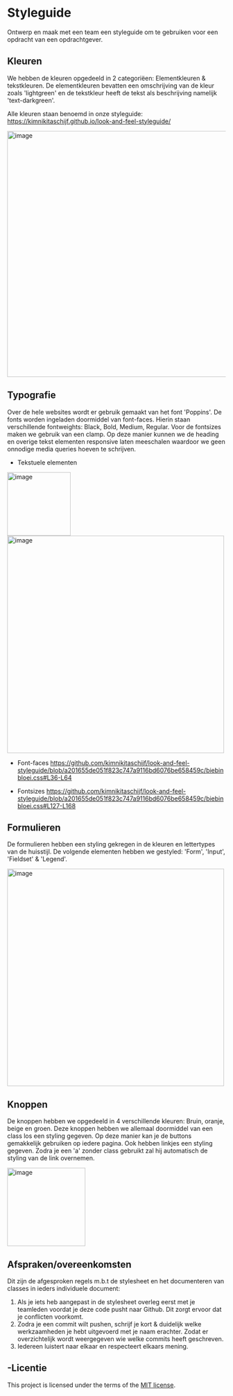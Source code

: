 # Styleguide
Ontwerp en maak met een team een styleguide om te gebruiken voor een opdracht van een opdrachtgever.
## Kleuren
We hebben de kleuren opgedeeld in 2 categoriëen: Elementkleuren & tekstkleuren. De elementkleuren bevatten een omschrijving van de kleur zoals 'lightgreen' en de tekstkleur heeft de tekst als beschrijving namelijk 'text-darkgreen'.

Alle kleuren staan benoemd in onze styleguide: https://kimnikitaschijf.github.io/look-and-feel-styleguide/

<img width="566" alt="image" src="https://github.com/user-attachments/assets/ec1a6a04-d15d-440e-938d-3c0fb85f5a9d">

## Typografie
Over de hele websites wordt er gebruik gemaakt van het font 'Poppins'. De fonts worden ingeladen doormiddel van font-faces. Hierin staan verschillende fontweights: Black, Bold, Medium, Regular. Voor de fontsizes maken we gebruik van een clamp. Op deze manier kunnen we de heading en overige tekst elementen responsive laten meeschalen waardoor we geen onnodige media queries hoeven te schrijven.

- Tekstuele elementen
<img width="146" alt="image" src="https://github.com/user-attachments/assets/034ea7ce-1514-42ff-87f1-8c04df990a22">
<img width="500" alt="image" src="https://github.com/user-attachments/assets/64404628-3c68-459f-8f1c-2d72071c9c7b">

- Font-faces
https://github.com/kimnikitaschijf/look-and-feel-styleguide/blob/a201655de051f823c747a9116bd6076be658459c/biebinbloei.css#L36-L64

- Fontsizes
https://github.com/kimnikitaschijf/look-and-feel-styleguide/blob/a201655de051f823c747a9116bd6076be658459c/biebinbloei.css#L127-L168

## Formulieren
De formulieren hebben een styling gekregen in de kleuren en lettertypes van de huisstijl. De volgende elementen hebben we gestyled: 'Form', 'Input', 'Fieldset' & 'Legend'. 

<img width="500" alt="image" src="https://github.com/user-attachments/assets/4e1656df-8cb0-4027-a8b8-32f16744b601">

## Knoppen
De knoppen hebben we opgedeeld in 4 verschillende kleuren: Bruin, oranje, beige en groen. Deze knoppen hebben we allemaal doormiddel van een class los een styling gegeven. Op deze manier kan je de buttons gemakkelijk gebruiken op iedere pagina. Ook hebben linkjes een styling gegeven. Zodra je een 'a' zonder class gebruikt zal hij automatisch de styling van de link overnemen.

<img width="180" alt="image" src="https://github.com/user-attachments/assets/c26d6a08-0937-4d3b-bdc4-8558908b3a06">

## Afspraken/overeenkomsten
Dit zijn de afgesproken regels m.b.t de stylesheet en het documenteren van classes in ieders individuele document:
1. Als je iets heb aangepast in de stylesheet overleg eerst met je teamleden voordat je deze code pusht naar Github. Dit zorgt ervoor dat je conflicten voorkomt.
2. Zodra je een commit wilt pushen, schrijf je kort & duidelijk welke werkzaamheden je hebt uitgevoerd met je naam erachter. Zodat er overzichtelijk wordt weergegeven wie welke commits heeft geschreven.
3. Iedereen luistert naar elkaar en respecteert elkaars mening.

## -Licentie

This project is licensed under the terms of the [MIT license](./LICENSE).

